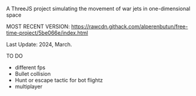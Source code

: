 A ThreeJS project simulating the movement of war jets in one-dimensional space

MOST RECENT VERSION: https://rawcdn.githack.com/alperenbutun/free-time-project/5be066e/index.html

Last Update: 2024, March.

TO DO
* different fps
* Bullet collision
* Hunt or escape tactic for bot flightz
* multiplayer
